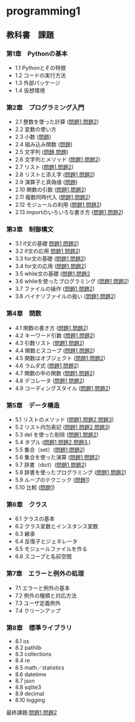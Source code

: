 # programming1

## 教科書　課題
### 第1章　Pythonの基本
* 1.1 Pythonとその特徴
* 1.2 コードの実行方法
* 1.3 外部パッケージ
* 1.4 仮想環境
### 第2章　プログラミング入門
* 2.1 整数を使った計算 ([問題1](chapter2/Q2_1_1.py),[問題2](chapter2/Q2_1_2.py))
* 2.2 変数の使い方
* 2.3 小数 ([問題](chapter2/Q2_3_1.py))
* 2.4 組み込み関数 ([問題](chapter2/Q2_4_1.py))
* 2.5 文字列 ([問題](chapter2/Q2_5_1.py),[問題](chapter2/Q2_5_2.py))
* 2.6 文字列とメソッド ([問題1](chapter2/Q2_6_1.py),[問題2](chapter2/Q2_6_2.py))
* 2.7 リスト ([問題1](chapter2/Q2_7_1.py),[問題2](chapter2/Q2_7_2.py))
* 2.8 リストと添え字 ([問題1](chapter2/Q2_8_1.py),[問題2](capter2/Q2_8_2.py))
* 2.9 演算子と真偽値 ([問題](chapter2/Q2_9_1.py))
* 2.10 関数の引数 ([問題1](chapter2/Q2_10_1.py),[問題2](chapter2/Q2_10_2.py))
* 2.11 複数同時代入 ([問題1](chapter2/Q2_11_1.py),[問題2](chapter2/Q2_11_2.py))
* 2.12 モジュールの利用 ([問題1](chapter2/Q2_12_1.py),[問題2](chapter2/Q2_12_2.py))
* 2.13 importのいろいろな書き方 ([問題1](chapter2/Q2_13_1.py),[問題2](chapter2/Q2_13_2.py))
### 第3章　制御構文
* 3.1 if文の基礎 [問題1](chapter3/Q3_1_1.py),[問題2](chapter3/Q3_1_2.py))
* 3.2 if文の応用 [問題1](chapter3/Q3_2_1.py),[問題2](chapter3/Q3_2_2.py))
* 3.3 for文の基礎 ([問題1](chapter3/Q3_3_1.py),[問題2](chapter3/Q3_3_2.py))
* 3.4 for文の応用 ([問題1](chapter3/Q3_4_1.py),[問題2](chapter3/Q3_4_2.py))
*  3.5 while文の基礎 ([問題1](chapter3/Q3_5_1.py),[問題2](chapter3/Q3_5_2.py)
* 3.6 whileを使ったプログラミング ([問題1](chapter3/Q3_6_1.py),[問題2](chapter3/Q3_6_2.py))
* 3.7 ファイルの操作 ([問題1](chapter3/Q3_7_1.py),[問題2](chapter3/Q3_7_2.py))
* 3.8 バイナリファイルの扱い ([問題1](chapter3/Q3_8_1.py),[問題2](chapter3/Q3_8_2.py))
### 第4章　関数
* 4.1 関数の書き方 ([問題1](chapter4/Q4_1_1.py),[問題2](chapter4/Q4_1_2.py))
* 4.2 キーワード引数 ([問題1](chapter4/Q4_2_1.py),[問題2](chapter4/Q4_2_2.py))
* 4.3 引数リスト ([問題1](chapter4/Q4_3_1.py),[問題2](chapter4/Q4_3_2.py))
* 4.4 関数とスコープ ([問題1](chapter4/Q4_4_1.py),[問題2](chapter4/Q4_4_2.py))
* 4.5 関数はオブジェクト ([問題1](chapter4/Q4_5_1.py),[問題2](chapter4/Q4_5_2.py))
* 4.6 ラムダ式 ([問題1](chapter4/Q4_6_1.py),[問題2](chapter4/Q4_6_2.py))
* 4.7 関数の中の関数 ([問題1](chapter4/Q4_7_1.py),[問題2](chapter4/Q4_7_2.py))
* 4.8 デコレータ ([問題1](chapter4/Q4_8_1.py),[問題2](chapter4/Q4_8_2.py))
* 4.9 コーディングスタイル ([問題1](chapter4/Q4_9_1.py),[問題2](chapter4/Q4_9_2.py))
### 第5章　データ構造
* 5.1 リストのメソッド ([問題1](chapter5/Q5_1_1.py),[問題2](chapter5/Q5_1_2.py),[問題3](chapter5/Q5_1_3.py))
* 5.2 リスト内包表記 ([問題1](chapter5/Q5_2_1.py),[問題2](chapter5/Q5_2_2.py),[問題3](chapter5/Q5_2_3.py))
* 5.3 del を使った削除 ([問題1](chapter5/Q5_3_1.py),[問題2](chapter5/Q5_3_2.py))
* 5.4 タプル ([問題1](chapter5/Q5_4_1.py),[問題2](chapter5/Q5_4_2.py),[問題3](chapter5/Q5_4_3.py),[](chapter5/Q5_4_4.py))
* 5.5 集合（set）([問題1](chapter5/Q5_5_1.py),[問題2](chapter5/Q5_5_2.py))
* 5.6 集合を使った演算 ([問題1](chapter5/Q5_6_1.py),[問題2](chapter5/Q5_6_2.py))
* 5.7 辞書（dict）([問題1](chapter5/Q5_7_1.py),[問題2](chapter5/Q5_7_2.py))
* 5.8 辞書を使ったプログラミング ([問題1](chapter5/Q5_8_1.py),[問題2](chapter5/Q5_8_2.py))
* 5.9 ループのテクニック ([問題1](chapter5/Q5_9_1.py))
* 5.10 比較 ([問題1](chapter5/Q5_10_1.py))
### 第6章　クラス
* 6.1 クラスの基本
* 6.2 クラス変数とインスタンス変数
* 6.3 継承
* 6.4 反復子とジェネレータ
* 6.5 モジュールファイルを作る
* 6.6 スコープと名前空間
### 第7章　エラーと例外の処理
* 7.1 エラーと例外の基本
* 7.2 例外の種類と対応方法
* 7.3 ユーザ定義例外
* 7.4 クリーンアップ
### 第8章　標準ライブラリ
* 8.1 os
* 8.2 pathlib
* 8.3 collections
* 8.4 re
* 8.5 math／statistics
* 8.6 datetime
* 8.7 json
* 8.8 sqlite3
* 8.9 decimal
* 8.10 logging

最終課題:[問題1](chapter2/initial.py),[問題2](chapter2/initial_2.py)
